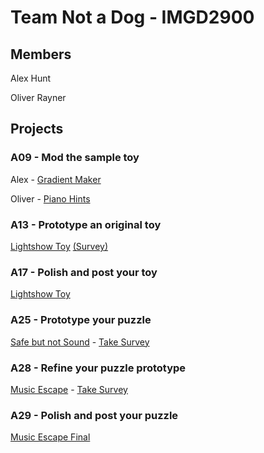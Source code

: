 # Team Not a Dog - IMGD2900

## Members
Alex Hunt

Oliver Rayner

## Projects

### A09 - Mod the sample toy

Alex - [Gradient Maker](https://alexmhunt.github.io/notadog/Projects/GradientMaker/game.html)

Oliver - [Piano Hints](https://alexmhunt.github.io/notadog/Projects/PianoHints/game.html)

### A13 - Prototype an original toy
[Lightshow Toy](https://alexmhunt.github.io/notadog/Projects/A13/PS3.3d/game.html) [(Survey)](https://forms.gle/a9RtE6DX8pt79saV7)

### A17 - Polish and post your toy
[Lightshow Toy](https://alexmhunt.github.io/notadog/Projects/A17/PS3.3d/game.html)

### A25 - Prototype your puzzle
[Safe but not Sound](https://alexmhunt.github.io/notadog/Projects/A25/game.html) - [Take Survey](https://forms.gle/HXnfxV4qrsXoK8hK8)

### A28 - Refine your puzzle prototype
[Music Escape](https://alexmhunt.github.io/notadog/Projects/A28/game.html) - [Take Survey](https://docs.google.com/forms/d/e/1FAIpQLSfpYkIAv_3_rjbQ5le1Fnm16e5kptNP-zs0IXVwULrNbCB80Q/viewform?usp=sf_link)

### A29 - Polish and post your puzzle
[Music Escape Final](https://alexmhunt.github.io/notadog/Projects/A29/game.html)